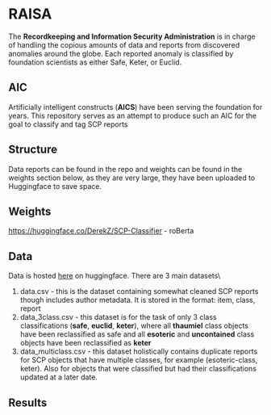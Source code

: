 # RAISA
The **Recordkeeping and Information Security Administration** is in charge of handling the copious amounts of data and reports from discovered anomalies around the globe. Each reported anomaly is classified by foundation scientists as either Safe, Keter, or Euclid.

## AIC
Artificially intelligent constructs (**AICS**) have been serving the foundation for years. This repository serves as an attempt to produce such an AIC for the goal to classify and tag SCP reports

## Structure
Data reports can be found in the repo and weights can be found in the weights section below, as they are very large, they have been uploaded to Huggingface to save space.

## Weights
https://huggingface.co/DerekZ/SCP-Classifier - roBerta

## Data
Data is hosted [here](https://huggingface.co/datasets/DerekZ/SCP-Reports-CLEAN/tree/main) on huggingface. There are 3 main datasets\
1. data.csv - this is the dataset containing somewhat cleaned SCP reports though includes author metadata. It is stored in the format: item, class, report
2. data_3class.csv - this dataset is for the task of only 3 class classifications (**safe**, **euclid**, **keter**), where all **thaumiel** class objects have been reclassified as safe and all **esoteric** and **uncontained** class objects have been reclassified as **keter**
3. data_multiclass.csv - this dataset holistically contains duplicate reports for SCP objects that have multiple classes, for example (esoteric-class, keter). Also for objects that were classified but had their classifications updated at a later date.

## Results

